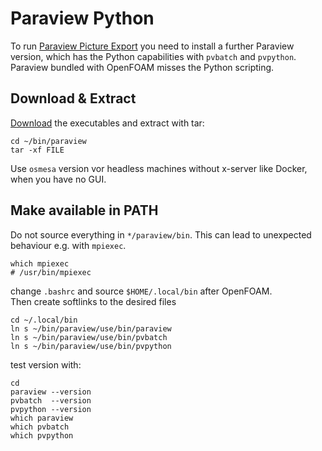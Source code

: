 Paraview Python
======================================================================

To run [Paraview Picture Export](../../scripts/paraview-export-all.py) you need to install a further Paraview version, which has the Python capabilities with `pvbatch` and `pvpython`. 
Paraview bundled with OpenFOAM misses the Python scripting. 



Download & Extract
------------------------------------------------------------

[Download](https://www.paraview.org/download/) the executables and extract with tar: 

    cd ~/bin/paraview
    tar -xf FILE


Use `osmesa` version vor headless machines without x-server like Docker, when you have no GUI.  



Make available in PATH
------------------------------------------------------------

Do not source everything in `*/paraview/bin`. 
This can lead to unexpected behaviour e.g. with `mpiexec`.  

    which mpiexec
    # /usr/bin/mpiexec

change `.bashrc` and source `$HOME/.local/bin` after OpenFOAM.  
Then create softlinks to the desired files

    cd ~/.local/bin
    ln s ~/bin/paraview/use/bin/paraview
    ln s ~/bin/paraview/use/bin/pvbatch
    ln s ~/bin/paraview/use/bin/pvpython


test version with: 

    cd
    paraview --version
    pvbatch  --version
    pvpython --version
    which paraview
    which pvbatch
    which pvpython
